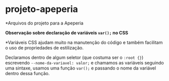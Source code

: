 # projeto-apeperia
*Arquivos do projeto para a Apeperia

**Observação sobre declaração de variáveis `var();` no CSS**

*Variáveis CSS ajudam muito na manutenção do código e também facilitam o uso de propriedades de estilização.

Declaramos dentro de algum seletor (que costuma ser o `:root {}`) escrevendo `--nome-da-variavel: valor;` e chamamos as variáveis seguindo uma sintaxe, usamos uma função `var();` e passando o nome da variável dentro dessa função.
